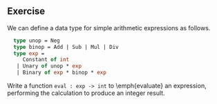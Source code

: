   
## Exercise
  We can define a data type for simple arithmetic expressions as follows.
  
```ocaml
  type unop = Neg
  type binop = Add | Sub | Mul | Div
  type exp =
     Constant of int
   | Unary of unop * exp
   | Binary of exp * binop * exp
```
  Write a function `eval : exp -> int` to \emph{evaluate} an expression, performing the
  calculation to produce an integer result.
  
